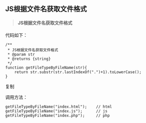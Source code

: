 ## JS根据文件名获取文件格式

> #### JS根据文件名获取文件格式

代码如下：

~~~
/**
 * JS根据文件名获取文件格式
 * @param str
 * @returns {string}
 */
function getFileTypeByFileName(str){
    return str.substr(str.lastIndexOf(".")+1).toLowerCase();
}

~~~

复制

调用方法：

~~~
getFileTypeByFileName("index.html"); 	// html
getFileTypeByFileName("index.js");  	// js
getFileTypeByFileName("index.php"); 	// php
~~~

